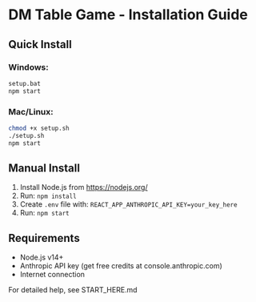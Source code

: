 # DM Table Game - Installation Guide

## Quick Install

### Windows:
```cmd
setup.bat
npm start
```

### Mac/Linux:
```bash
chmod +x setup.sh
./setup.sh
npm start
```

## Manual Install

1. Install Node.js from https://nodejs.org/
2. Run: `npm install`
3. Create `.env` file with: `REACT_APP_ANTHROPIC_API_KEY=your_key_here`
4. Run: `npm start`

## Requirements

- Node.js v14+ 
- Anthropic API key (get free credits at console.anthropic.com)
- Internet connection

For detailed help, see START_HERE.md
